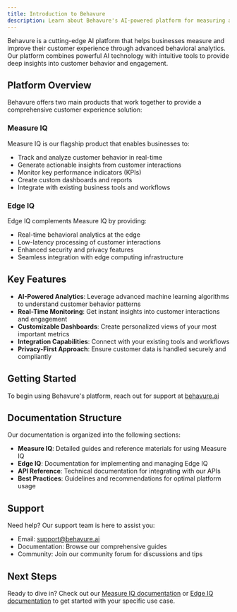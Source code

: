```yaml
---
title: Introduction to Behavure
description: Learn about Behavure's AI-powered platform for measuring and improving customer experience
---
```


Behavure is a cutting-edge AI platform that helps businesses measure and improve their customer experience through advanced behavioral analytics. Our platform combines powerful AI technology with intuitive tools to provide deep insights into customer behavior and engagement.

## Platform Overview

Behavure offers two main products that work together to provide a comprehensive customer experience solution:

### Measure IQ

Measure IQ is our flagship product that enables businesses to:

- Track and analyze customer behavior in real-time
- Generate actionable insights from customer interactions
- Monitor key performance indicators (KPIs)
- Create custom dashboards and reports
- Integrate with existing business tools and workflows

### Edge IQ

Edge IQ complements Measure IQ by providing:

- Real-time behavioral analytics at the edge
- Low-latency processing of customer interactions
- Enhanced security and privacy features
- Seamless integration with edge computing infrastructure

## Key Features

- **AI-Powered Analytics**: Leverage advanced machine learning algorithms to understand customer behavior patterns
- **Real-Time Monitoring**: Get instant insights into customer interactions and engagement
- **Customizable Dashboards**: Create personalized views of your most important metrics
- **Integration Capabilities**: Connect with your existing tools and workflows
- **Privacy-First Approach**: Ensure customer data is handled securely and compliantly

## Getting Started

To begin using Behavure's platform, reach out for support at [behavure.ai](https://behavure.ai)

## Documentation Structure

Our documentation is organized into the following sections:

- **Measure IQ**: Detailed guides and reference materials for using Measure IQ
- **Edge IQ**: Documentation for implementing and managing Edge IQ
- **API Reference**: Technical documentation for integrating with our APIs
- **Best Practices**: Guidelines and recommendations for optimal platform usage

## Support

Need help? Our support team is here to assist you:

- Email: support@behavure.ai
- Documentation: Browse our comprehensive guides
- Community: Join our community forum for discussions and tips

## Next Steps

Ready to dive in? Check out our [Measure IQ documentation](/docs/measure_iq) or [Edge IQ documentation](/docs/edge_iq) to get started with your specific use case.
